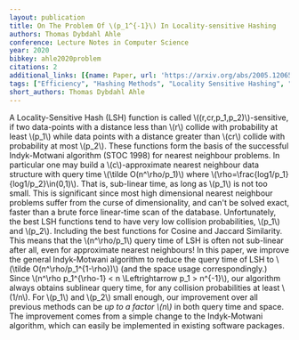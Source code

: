 ```yaml
---
layout: publication
title: On The Problem Of \(p_1^{-1}\) In Locality-sensitive Hashing
authors: Thomas Dybdahl Ahle
conference: Lecture Notes in Computer Science
year: 2020
bibkey: ahle2020problem
citations: 2
additional_links: [{name: Paper, url: 'https://arxiv.org/abs/2005.12065'}]
tags: ["Efficiency", "Hashing Methods", "Locality Sensitive Hashing", "Similarity Search"]
short_authors: Thomas Dybdahl Ahle
---
```

A Locality-Sensitive Hash (LSH) function is called
\\((r,cr,p_1,p_2)\\)-sensitive, if two data-points with a distance less than \\(r\\)
collide with probability at least \\(p_1\\) while data points with a distance
greater than \\(cr\\) collide with probability at most \\(p_2\\). These functions form
the basis of the successful Indyk-Motwani algorithm (STOC 1998) for nearest
neighbour problems. In particular one may build a \\(c\\)-approximate nearest
neighbour data structure with query time \\(\tilde O(n^\rho/p_1)\\) where
\\(\rho=\frac\{log1/p_1\}\{log1/p_2\}\in(0,1)\\). That is, sub-linear time, as long
as \\(p_1\\) is not too small. This is significant since most high dimensional
nearest neighbour problems suffer from the curse of dimensionality, and can't
be solved exact, faster than a brute force linear-time scan of the database.
  Unfortunately, the best LSH functions tend to have very low collision
probabilities, \\(p_1\\) and \\(p_2\\). Including the best functions for Cosine and
Jaccard Similarity. This means that the \\(n^\rho/p_1\\) query time of LSH is often
not sub-linear after all, even for approximate nearest neighbours!
  In this paper, we improve the general Indyk-Motwani algorithm to reduce the
query time of LSH to \\(\tilde O(n^\rho/p_1^\{1-\rho\})\\) (and the space usage
correspondingly.) Since \\(n^\rho p_1^\{\rho-1\} < n \Leftrightarrow p_1 > n^\{-1\}\\),
our algorithm always obtains sublinear query time, for any collision
probabilities at least \\(1/n\\). For \\(p_1\\) and \\(p_2\\) small enough, our improvement
over all previous methods can be *up to a factor \\(n\\)* in both query time
and space.
  The improvement comes from a simple change to the Indyk-Motwani algorithm,
which can easily be implemented in existing software packages.